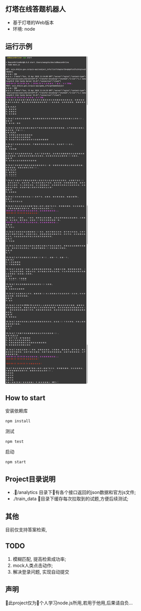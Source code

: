 ## 灯塔在线答题机器人
- 基于灯塔的Web版本
- 环境: node

## 运行示例
![运行示例](./images/sample.jpg)

## How to start
安装依赖库
```
npm install
```
测试
```
npm test
```
启动
```
npm start
```
 ## Project目录说明
* ./analytics 目录下有各个接口返回的json数据和官方js文件;
* ./train_data 目录下缓存每次拉取到的试题,方便后续测试;


## 其他
目前仅支持答案检索,

## TODO 
1. 模糊匹配, 提高检索成功率;
2. mock人类点击动作;
3. 解决登录问题, 实现自动提交

## 声明
此project仅为个人学习node.js所用,若用于他用,后果请自负...